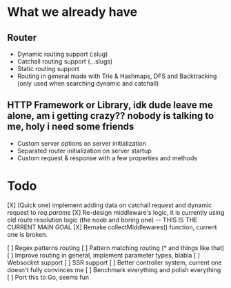# What we already have

## Router
- Dynamic routing support (:slug)
- Catchall routing support (...slugs)
- Static routing support
- Routing in general made with Trie & Hashmaps, DFS and Backtracking (only used when searching dynamic and catchall)

## HTTP Framework or Library, idk dude leave me alone, am i getting crazy?? nobody is talking to me, holy i need some friends
- Custom server options on server initialization
- Separated router initialization on server startup
- Custom request & response with a few properties and methods


# Todo

[X] (Quick one) implement adding data on catchall request and dynamic request to *req.params*
[X] Re-design middleware's logic, it is currently using old route
resolution logic (the noob and boring one) -- THIS IS THE CURRENT MAIN GOAL
[X] Remake collectMiddlewares() function, current one is broken.




[ ] Regex patterns routing
[ ] Pattern matching routing (* and things like that)
[ ] Improve routing in general, implement parameter types, blabla
[ ] Websocket support
[ ] SSR support
[ ] Better controller system, current one doesn't fully convinces me
[ ] Benchmark everything and polish everything
[ ] Port this to Go, seems fun

